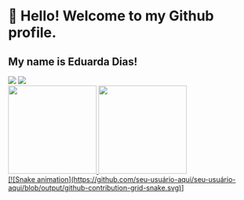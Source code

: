 # 👋 Hello! Welcome to my Github profile.
## My name is Eduarda Dias!
<div>
  <a href = "mailto:mariaeduardasilvadias01@gmail.com"><img loading="lazy" src="https://img.shields.io/badge/Gmail-D14836?style=for-the-badge&logo=gmail&logoColor=white" target="_blank"></a>
<a href="https://www.linkedin.com/in/eduarda-dias-723a7820b/" target="_blank"><img loading="lazy" src="https://img.shields.io/badge/-LinkedIn-%230077B5?style=for-the-badge&logo=linkedin&logoColor=white" target="_blank"></a>   
</div>
<div>
<a href="https://github.com/seu-usuário-aqui">
<img loading="lazy" height="180em" src="https://github-readme-stats.vercel.app/api/top-langs/?username=Diaseduarda01&layout=compact&langs_count=7&theme=dracula"/>
<img loading="lazy" height="180em" src="https://github-readme-stats.vercel.app/api?username=Diaseduarda01&show_icons=true&theme=dracula&include_all_commits=true&count_private=true"/>
</div>
[![Snake animation](https://github.com/seu-usuário-aqui/seu-usuário-aqui/blob/output/github-contribution-grid-snake.svg)]

